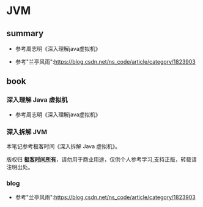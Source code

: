 # JVM

## summary
* 参考周志明《深入理解java虚拟机》

* 参考"兰亭风雨":https://blog.csdn.net/ns_code/article/category/1823903

## book 

### 深入理解 Java 虚拟机

* 参考周志明《深入理解java虚拟机》

### 深入拆解 JVM

本笔记参考极客时间《深入拆解 Java 虚拟机》。

版权归 **[极客时间所有](https://time.geekbang.org)**，请勿用于商业用途，仅供个人参考学习,支持正版，转载请注明出处。

### blog

* 参考"兰亭风雨":https://blog.csdn.net/ns_code/article/category/1823903